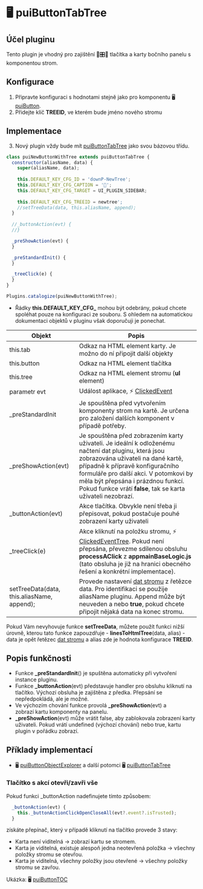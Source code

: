 # 🖥️ puiButtonTabTree

## Účel pluginu

Tento plugin je vhodný pro zajištění 🔘🎛️📂 tlačítka a karty bočního panelu s komponentou strom.

## Konfigurace

1. Připravte konfiguraci s hodnotami stejně jako pro komponentu 🖥️ [puiButton][puiButtonC].
2. Přidejte klíč **TREEID**, ve kterém bude jméno nového stromu

## Implementace

3. Nový plugin vždy bude mít [puiButtonTabTree][puiButtonTabTree] jako svou bázovou třídu.

```javascript
class puiNewButtonWithTree extends puiButtonTabTree {
  constructor(aliasName, data) {
    super(aliasName, data);
    
    this.DEFAULT_KEY_CFG_ID = 'downP-NewTree';
    this.DEFAULT_KEY_CFG_CAPTION = '📂';
    this.DEFAULT_KEY_CFG_TARGET = UI_PLUGIN_SIDEBAR;
    
    this.DEFAULT_KEY_CFG_TREEID = newtree';
    //setTreeData(data, this.aliasName, append);
  }
  
  //_buttonAction(evt) {
  //}

  _preShowAction(evt) {
  }

  _preStandardInit() {
  }

  _treeClick(e) {
  }
}

Plugins.catalogize(puiNewButtonWithTree);
```

- Řádky **this.DEFAULT_KEY_CFG_** mohou být odebrány, pokud chcete spoléhat pouze na konfiguraci ze souboru. S ohledem na automatickou dokumentaci objektů v pluginu však doporučuji je ponechat.

| Objekt | Popis |
|---|---|
| this.tab | Odkaz na HTML element karty. Je možno do ní připojit další objekty |
| this.button | Odkaz na HTML element tlačítka |
| this.tree | Odkaz na HTML element stromu (**ul** element) |
| parametr evt | Událost aplikace, ⚡ [ClickedEvent][ClickedEvent] |
| _preStandardInit | Je spouštěna před vytvořením komponenty strom na kartě. Je určena pro založení dalších komponent v případě potřeby. |
| _preShowAction(evt) | Je spouštěna před zobrazením karty uživateli. Je ideální k odloženému načtení dat pluginu, která jsou zobrazována uživateli na dané kartě, případně k přípravě konfiguračního formuláře pro další akci. V potomkovi by měla být přepsána i prázdnou funkcí. Pokud funkce vrátí **false**, tak se karta uživateli nezobrazí. |
| _buttonAction(evt) | Akce tlačítka. Obvykle není třeba ji přepisovat, pokud postačuje pouhé zobrazení karty uživateli |
| _treeClick(e) | Akce kliknutí na položku stromu, ⚡ [ClickedEventTree][ClickedEventTree]. Pokud není přepsána, převezme sdílenou obsluhu **processAClick** z **appmainBaseLogic.js** (tato obsluha je již na hranici obecného řešení a konkrétní implementace). |
| setTreeData(data, this.aliasName, append); | Provede nastavení [dat stromu][treedata] z řetězce data. Pro identifikaci se použije aliasName pluginu. Append může být neuveden a nebo **true**, pokud chcete připojit nějaká data na konec stromu. |

Pokud Vám nevyhovuje funkce **setTreeData**, můžete použít funkci nižší úrovně, kterou tato funkce zapouzdřuje - **linesToHtmlTree**(data, alias) - data je opět řetězec [dat stromu][treedata] a alias zde je hodnota konfigurace **TREEID**.

## Popis funkčnosti

- Funkce **_preStandardInit**() je spuštěna automaticky při vytvoření instance pluginu.
- Funkce **_buttonAction**(evt) představuje handler pro obsluhu kliknutí na tlačítko. Výchozí obsluha je zajištěna z předka. Přepsání se nepředpokládá, ale je možné.
- Ve výchozím chování funkce provolá **_preShowAction**(evt) a  
zobrazí kartu komponenty na panelu.
- **_preShowAction**(evt) může vrátit false, aby zablokovala zobrazení karty uživateli. Pokud vrátí undefined (výchozí chování) nebo true, kartu plugin v pořádku zobrazí.

## Příklady implementací

- 🖥️ [puiButtonObjectExplorer][puiButtonObjectExplorer] a další potomci 🖥️ [puiButtonTabTree][puiButtonTabTree]

### Tlačítko s akcí otevři/zavři vše

Pokud funkci _buttonAction nadefinujete tímto způsobem:

```javascript
  _buttonAction(evt) {
    this._buttonActionClickOpenCloseAll(evt?.event?.isTrusted);
  }
```

získáte přepínač, který v případě kliknutí na tlačítko provede 3 stavy:

- Karta není viditelná -> zobrazí kartu se stromem.
- Karta je viditelná, existuje alespoň jedna neotevřená položka -> všechny položky stromu se otevřou.
- Karta je viditelná, všechny položky jsou otevřené -> všechny položky stromu se zavřou.

Ukázka: 🖥️ [puiButtonTOC][cpuiButtonTOC]

[ClickedEvent]: :_evt:ClickedEvent.md "ClickedEvent"
[ClickedEventTree]: :_evt:ClickedEventTree.md "ClickedEventTree"
[puiButtonTabTree]: :_plg:puiButtonTabTree.md "puiButtonTabTree"
[puiButtonC]: puiButton.md#h-2-1 "puiButton"
[cpuiButtonTOC]: :_cpp:puiButtonTOC.md "puiButtonTOC"
[puiButtonObjectExplorer]: :_plg:puiButtonObjectExplorer.md "puiButtonObjectExplorer"
[treedata]: ?d=hlp-aguide/Help-__.zip&p=mdata%2Ftree.lst.md "Formát dat stromových struktur"
